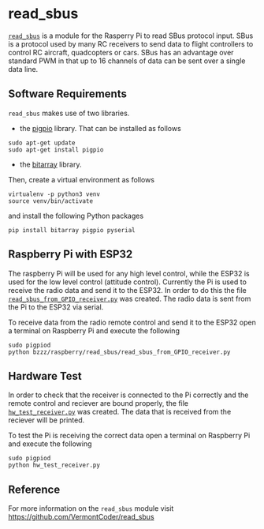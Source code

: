 # read_sbus
[`read_sbus`](https://github.com/VermontCoder/read_sbus) is a module for the Rasperry Pi to read SBus protocol input. SBus is a protocol used by many RC receivers to send data to flight controllers to control RC aircraft,
quadcopters or cars. SBus has an advantage over standard PWM in that up to 16 channels of data can be sent over a single data line.

## Software Requirements
`read_sbus` makes use of two libraries.

- the [pigpio](https://abyz.me.uk/rpi/pigpio/) library. That can be installed as follows

```
sudo apt-get update
sudo apt-get install pigpio
```

- the [bitarray](https://pypi.org/project/bitarray/) library. 

Then, create a virtual environment as follows

```
virtualenv -p python3 venv
source venv/bin/activate
```

and install the following Python packages

```
pip install bitarray pigpio pyserial
```

## Raspberry Pi with ESP32

The raspberry Pi will be used for any high level control, while the ESP32 is used for the low level control (attitude control). 
Currently the Pi is used to receive the radio data and send it to the ESP32. In order to do this the file [`read_sbus_from_GPIO_receiver.py`](https://github.com/QUB-ASL/bzzz/blob/feature/raspberry-readsbus/raspberry/read_sbus/read_sbus_from_GPIO_receiver.py) was created. The radio data is sent from the Pi to the ESP32 via serial.

To receive data from the radio remote control and send it to the ESP32 open a terminal on Raspberry Pi and execute the following 
```
sudo pigpiod
python bzzz/raspberry/read_sbus/read_sbus_from_GPIO_receiver.py
```


## Hardware Test

In order to check that the receiver is connected to the Pi correctly and the remote control and reciever are bound properly, the file [`hw_test_receiver.py`](https://github.com/QUB-ASL/bzzz/blob/feature/raspberry-readsbus/hardware/tests/hw_test_receiver.py) was created. The data that is received from the reciever will be printed.

To test the Pi is receiving the correct data open a terminal on Raspberry Pi and execute the following 
```
sudo pigpiod
python hw_test_receiver.py
```

## Reference 
For more information on the `read_sbus` module visit https://github.com/VermontCoder/read_sbus
